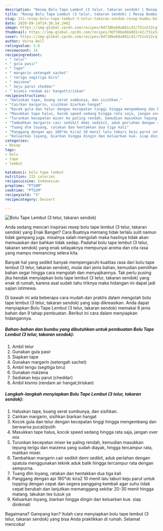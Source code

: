 ```yaml
---
description: "Resep Bolu Tape Lembut (3 telur, takaran sendok) | Resep Bumbu Bolu Tape Lembut (3 telur, takaran sendok) Yang Bisa Manjain Lidah"
title: "Resep Bolu Tape Lembut (3 telur, takaran sendok) | Resep Bumbu Bolu Tape Lembut (3 telur, takaran sendok) Yang Bisa Manjain Lidah"
slug: 311-resep-bolu-tape-lembut-3-telur-takaran-sendok-resep-bumbu-bolu-tape-lembut-3-telur-takaran-sendok-yang-bisa-manjain-lidah
date: 2020-09-14T14:36:54.246Z
image: https://img-global.cpcdn.com/recipes/9df38be68a881c42/751x532cq70/bolu-tape-lembut-3-telur-takaran-sendok-foto-resep-utama.jpg
thumbnail: https://img-global.cpcdn.com/recipes/9df38be68a881c42/751x532cq70/bolu-tape-lembut-3-telur-takaran-sendok-foto-resep-utama.jpg
cover: https://img-global.cpcdn.com/recipes/9df38be68a881c42/751x532cq70/bolu-tape-lembut-3-telur-takaran-sendok-foto-resep-utama.jpg
author: Verna Bell
ratingvalue: 3.6
reviewcount: 14
recipeingredient:
- " telur"
- " gula pasir"
- " tape"
- " margarin setengah sachet"
- " terigu segitiga biru"
- " maizena"
- " keju parut cheddar"
- " kismis rendam air hangattiriskan"
recipeinstructions:
- "Haluskan tape, buang serat sumbunya, dan sisihkan."
- "Cairkan margarin, sisihkan biarkan hangat"
- "Kocok gula dan telur dengan kecepatan tinggi hingga mengembang dan berwarna pucat/putih"
- "Masukkan tape halus, kocok speed sedang hingga rata saja, jangan over mix"
- "Turunkan kecepatan mixer ke paling rendah, kemudian masukkan tepung terigu dan maizena yang sudah diayak, hingga tercampur rata, matikan mixer."
- "Tambahkan margarin cair sedikit demi sedikit, aduk perlahan dengan spatula menggunakan teknik aduk balik hingga tercampur rata dengan sempurna."
- "Tuang dlm loyang, ratakan dan hentakkan dua tiga kali"
- "Panggang dengan api 180°dc kira2 10 menit lalu taburi keju parut untuk topping dengan cepat dan segera panggang kembali agar suhu tidak cepat berubah dan lanjutkan memanggang sekitar 20-30 menit hingga matang. lakukan tes tusuk ya"
- "Keluarkan loyang, biarkan hingga dingin dan keluarkan kue. siap dinikmati"
categories:
- Resep
tags:
- bolu
- tape
- lembut

katakunci: bolu tape lembut 
nutrition: 215 calories
recipecuisine: Indonesian
preptime: "PT10M"
cooktime: "PT52M"
recipeyield: "3"
recipecategory: Dessert

---
```



![Bolu Tape Lembut (3 telur, takaran sendok)](https://img-global.cpcdn.com/recipes/9df38be68a881c42/751x532cq70/bolu-tape-lembut-3-telur-takaran-sendok-foto-resep-utama.jpg)

Anda sedang mencari inspirasi resep bolu tape lembut (3 telur, takaran sendok) yang Enak Banget? Cara Buatnya memang tidak terlalu sulit namun tidak gampang juga. misalnya salah mengolah maka hasilnya tidak akan memuaskan dan bahkan tidak sedap. Padahal bolu tape lembut (3 telur, takaran sendok) yang enak selayaknya mempunyai aroma dan cita rasa yang mampu memancing selera kita.



Banyak hal yang sedikit banyak mempengaruhi kualitas rasa dari bolu tape lembut (3 telur, takaran sendok), mulai dari jenis bahan, kemudian pemilihan bahan segar hingga cara mengolah dan menyajikannya. Tak perlu pusing jika hendak menyiapkan bolu tape lembut (3 telur, takaran sendok) yang enak di rumah, karena asal sudah tahu triknya maka hidangan ini dapat jadi sajian istimewa.


Di bawah ini ada beberapa cara mudah dan praktis dalam mengolah bolu tape lembut (3 telur, takaran sendok) yang siap dikreasikan. Anda dapat menyiapkan Bolu Tape Lembut (3 telur, takaran sendok) memakai 8 jenis bahan dan 9 tahap pembuatan. Berikut ini cara dalam menyiapkan hidangannya.

<!--inarticleads1-->

##### Bahan-bahan dan bumbu yang dibutuhkan untuk pembuatan Bolu Tape Lembut (3 telur, takaran sendok):

1. Ambil  telur
1. Gunakan  gula pasir
1. Siapkan  tape
1. Gunakan  margarin (setengah sachet)
1. Ambil  terigu (segitiga biru)
1. Gunakan  maizena
1. Sediakan  keju parut (cheddar)
1. Ambil  kismis (rendam air hangat,tiriskan)




<!--inarticleads2-->

##### Langkah-langkah menyiapkan Bolu Tape Lembut (3 telur, takaran sendok):

1. Haluskan tape, buang serat sumbunya, dan sisihkan.
1. Cairkan margarin, sisihkan biarkan hangat
1. Kocok gula dan telur dengan kecepatan tinggi hingga mengembang dan berwarna pucat/putih
1. Masukkan tape halus, kocok speed sedang hingga rata saja, jangan over mix
1. Turunkan kecepatan mixer ke paling rendah, kemudian masukkan tepung terigu dan maizena yang sudah diayak, hingga tercampur rata, matikan mixer.
1. Tambahkan margarin cair sedikit demi sedikit, aduk perlahan dengan spatula menggunakan teknik aduk balik hingga tercampur rata dengan sempurna.
1. Tuang dlm loyang, ratakan dan hentakkan dua tiga kali
1. Panggang dengan api 180°dc kira2 10 menit lalu taburi keju parut untuk topping dengan cepat dan segera panggang kembali agar suhu tidak cepat berubah dan lanjutkan memanggang sekitar 20-30 menit hingga matang. lakukan tes tusuk ya
1. Keluarkan loyang, biarkan hingga dingin dan keluarkan kue. siap dinikmati




Bagaimana? Gampang kan? Itulah cara menyiapkan bolu tape lembut (3 telur, takaran sendok) yang bisa Anda praktikkan di rumah. Selamat mencoba!
